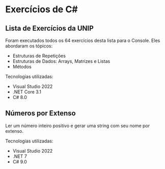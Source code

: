 # Exercícios de C#
## Lista de Exercícios da UNIP

Foram executados todos os 64 exercícios desta lista para o Console. Eles abordaram os tópicos:
  - Estruturas de Repetições
  - Estruturas de Dados: Arrays, Matrizes e Listas
  - Métodos

Tecnologias utilizadas: 
  - Visual Studio 2022
  - .NET Core 3.1
  -  C# 8.0

## Números por Extenso
Ler um número inteiro positivo e gerar uma string com seu nome por extenso.

Tecnologias utilizadas: 
  - Visual Studio 2022
  - .NET 7
  -  C# 9.0
